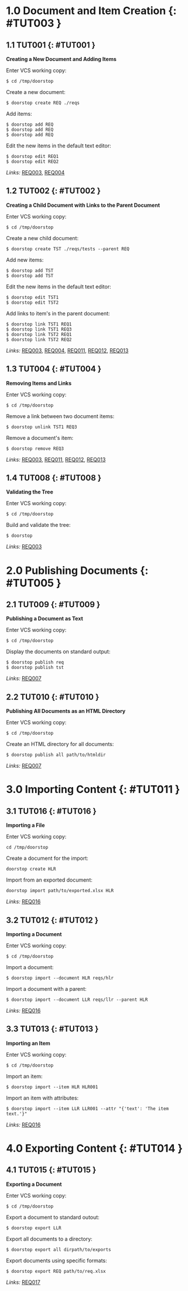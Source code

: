 # 1.0 Document and Item Creation {: #TUT003 }

## 1.1 TUT001 {: #TUT001 }

**Creating a New Document and Adding Items**

Enter VCS working copy:

    $ cd /tmp/doorstop

Create a new document:

    $ doorstop create REQ ./reqs

Add items:

    $ doorstop add REQ
    $ doorstop add REQ
    $ doorstop add REQ

Edit the new items in the default text editor:

    $ doorstop edit REQ1
    $ doorstop edit REQ2

*Links:* [REQ003](REQ.html#REQ003), [REQ004](REQ.html#REQ004)

## 1.2 TUT002 {: #TUT002 }

**Creating a Child Document with Links to the Parent Document**

Enter VCS working copy:

    $ cd /tmp/doorstop

Create a new child document:

    $ doorstop create TST ./reqs/tests --parent REQ

Add new items:

    $ doorstop add TST
    $ doorstop add TST

Edit the new items in the default text editor:

    $ doorstop edit TST1
    $ doorstop edit TST2

Add links to item's in the parent document:

    $ doorstop link TST1 REQ1
    $ doorstop link TST1 REQ3
    $ doorstop link TST2 REQ1
    $ doorstop link TST2 REQ2

*Links:* [REQ003](REQ.html#REQ003), [REQ004](REQ.html#REQ004), [REQ011](REQ.html#REQ011), [REQ012](REQ.html#REQ012), [REQ013](REQ.html#REQ013)

## 1.3 TUT004 {: #TUT004 }

**Removing Items and Links**

Enter VCS working copy:

    $ cd /tmp/doorstop

Remove a link between two document items:

    $ doorstop unlink TST1 REQ3

Remove a document's item:

    $ doorstop remove REQ3

*Links:* [REQ003](REQ.html#REQ003), [REQ011](REQ.html#REQ011), [REQ012](REQ.html#REQ012), [REQ013](REQ.html#REQ013)

## 1.4 TUT008 {: #TUT008 }

**Validating the Tree**

Enter VCS working copy:

    $ cd /tmp/doorstop

Build and validate the tree:

    $ doorstop

*Links:* [REQ003](REQ.html#REQ003)

# 2.0 Publishing Documents {: #TUT005 }

## 2.1 TUT009 {: #TUT009 }

**Publishing a Document as Text**

Enter VCS working copy:

    $ cd /tmp/doorstop

Display the documents on standard output:

    $ doorstop publish req
    $ doorstop publish tst

*Links:* [REQ007](REQ.html#REQ007)

## 2.2 TUT010 {: #TUT010 }

**Publishing All Documents as an HTML Directory**

Enter VCS working copy:

    $ cd /tmp/doorstop

Create an HTML directory for all documents:

    $ doorstop publish all path/to/htmldir

*Links:* [REQ007](REQ.html#REQ007)

# 3.0 Importing Content {: #TUT011 }

## 3.1 TUT016 {: #TUT016 }

**Importing a File**

Enter VCS working copy:

    cd /tmp/doorstop

Create a document for the import:

    doorstop create HLR

Import from an exported document:

    doorstop import path/to/exported.xlsx HLR

*Links:* [REQ016](REQ.html#REQ016)

## 3.2 TUT012 {: #TUT012 }

**Importing a Document**

Enter VCS working copy:

    $ cd /tmp/doorstop

Import a document:

    $ doorstop import --document HLR reqs/hlr

Import a document with a parent:

    $ doorstop import --document LLR reqs/llr --parent HLR

*Links:* [REQ016](REQ.html#REQ016)

## 3.3 TUT013 {: #TUT013 }

**Importing an Item**

Enter VCS working copy:

    $ cd /tmp/doorstop

Import an item:

    $ doorstop import --item HLR HLR001

Import an item with attributes:

    $ doorstop import --item LLR LLR001 --attr "{'text': 'The item text.'}"

*Links:* [REQ016](REQ.html#REQ016)

# 4.0 Exporting Content {: #TUT014 }

## 4.1 TUT015 {: #TUT015 }

**Exporting a Document**

Enter VCS working copy:

    $ cd /tmp/doorstop

Export a document to standard outout:

    $ doorstop export LLR

Export all documents to a directory:

    $ doorstop export all dirpath/to/exports

Export documents using specific formats:

    $ doorstop export REQ path/to/req.xlsx

*Links:* [REQ017](REQ.html#REQ017)

